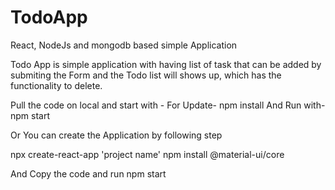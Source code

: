 # TodoApp
 React, NodeJs and mongodb based simple Application
 
 Todo App is simple application with having list of task that can be added by submiting the Form and the Todo list will shows up, which has the functionality to delete.
 
 Pull the code on local and start with -
 For Update-
 npm install
 And Run with-
 npm start
 
 Or You can create the Application by following step
 
   npx create-react-app 'project name'
   npm install @material-ui/core
   
   And Copy the code and run
   npm start
   
   
